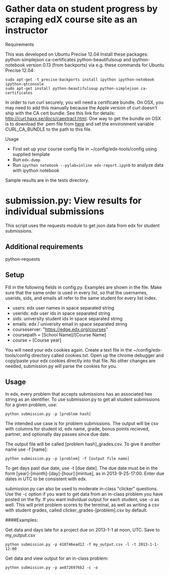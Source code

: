 # Gather data on student progress by scraping edX course site as an instructor

Requirements

This was developed on Ubuntu Precise 12.04
Install these packages: python-simplejson ca-certificates python-beautifulsoup
  and ipython-notebook version 0.13 (from backports) via e.g. these commands for Ubuntu Precise 12.04:

    sudo apt-get -t precise-backports install ipython ipython-notebook ipython-qtconsole
    sudo apt-get install python-beautifulsoup python-simplejson ca-certificates

In order to run curl securely, you will need a certificate bundle. On OSX, you may need to
add this manually because the Apple version of curl doesn't ship with the CA cert bundle.
See this link for details: http://curl.haxx.se/docs/caextract.html. One way to
get the bundle on OSX is to download the .pem file from <a href="http://curl.haxx.se/docs/caextract.html">here</a>
and set the environment variable CURL_CA_BUNDLE to the path to this file.

Usage

* First set up your course config file in ~/config/edx-tools/config  using supplied template
* Run `edx-dump`
* Run `ipython notebook --pylab=inline edx-report.ipynb` to analyze data with ipython notebook

Sample results are in the tests directory.


# submission.py: View results for individual submissions

This script uses the requests module to get json data from edx for student submissions.

## Additional requirements

python-requests

## Setup

Fill in the following fields in config.py. Examples are shown in the file. Make sure that the same order is used in every list, so that the usernames, userids, sids, and emails all refer to the same student for every list index.

* users: edx user names in space separated string
* userids: edx user ids in space separated string
* sids: university student ids in space separated string
* emails: edx / university email in space separated string
* courseserver: "https://edge.edx.org/courses"
* coursepath = [School Name]/[Course Name]
* course = [Course year]

You will need your edx cookies again. Create a text file in the ~/config/edx-tools/config directory called cookies.txt. Open up the chrome debugger and copy/paste your edx cookies directly into that file. No other changes are needed, submission.py will parse the cookies for you.

## Usage

In edx, every problem that accepts submissions has an associated hex string as an identifier.
To use submission.py to get all student submissions for a given problem, use:

```
python submission.py -p [problem hash]
```

The intended use case is for problem submissions. The output will be csv with columns for student id, edx name, grade, bonus points recieved, partner, and optionally day passes since due date.

The output file will be called [problem hash]_grades.csv. To give it another name use -f [name]:

```
python submission.py -p [problem] -f [output file name]
```

To get days past due date, use -t [due date]. The due date must be in the form [year]-[month]-[day]-[hour]:[mintue], as in 2013-9-25-17:00. Enter due dates in UTC to be consistent with edx.

submission.py can also be used to moderate in-class "clicker" questions. Use the -c option if you want to get data from an in-class problem you have posted on the fly. If you want individual output for each student, use -o as well. This will print problem scores to the terminal, as well as writing a csv with student grades, called clicker_grades-[problem].csv by default.

####Examples:

Get data and days late for a project due on 2013-1-1 at noon, UTC. Save to my_output.csv
```
python submission.py -p 418746ead12 -f my_output.csv -l -t 2013-1-1-12:00
```

Get data and view output for an in-class problem:

```
python submission.py -p ae8726976b2 -c -o
```
